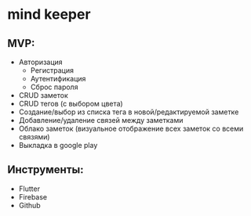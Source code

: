 # mind keeper

## MVP:
* Авторизация
  * Регистрация
  * Аутентификация
  * Сброс пароля
* CRUD заметок
* CRUD тегов (с выбором цвета)
* Создание/выбор из списка тега в новой/редактируемой заметке
* Добавление/удаление связей между заметками
* Облако заметок (визуальное отображение всех заметок со всеми связями)
* Выкладка в google play

## Инструменты:
* Flutter
* Firebase
* Github
